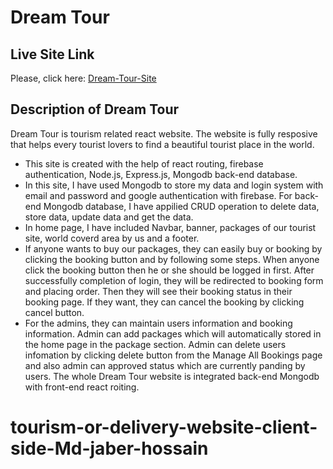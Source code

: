 # Dream Tour

## Live Site Link

Please, click here: [Dream-Tour-Site](https://dream-tour-dt.web.app/)

## Description of Dream Tour

Dream Tour is tourism related react website. The website is fully resposive that helps every tourist lovers to find a beautiful tourist place in the world. 

* This site is created with the help of react routing, firebase authentication, Node.js, Express.js, Mongodb back-end database.
* In this site, I have used Mongodb to store my data and login system with email and password and google authentication with firebase. For back-end Mongodb database, I have appilied CRUD operation to delete data, store data, update data and get the data.
* In home page, I have included Navbar, banner, packages of our tourist site, world coverd area by us and a footer. 
* If anyone wants to buy our packages, they can easily buy or booking by clicking the booking button and by following some steps. When anyone click the booking button then he or she should be logged in first. After successfully completion of login, they will be redirected to booking form and placing order. Then they will see their booking status in their booking page. If they want, they can cancel the booking by clicking cancel button.   
* For the admins, they can maintain users information and booking information. Admin can add packages
which will automatically stored in the home page in the package section. Admin can delete users infomation by clicking delete button from the Manage All Bookings page and also admin can approved status which are currently panding by users. The whole Dream Tour website is integrated back-end Mongodb with front-end react roiting.
# tourism-or-delivery-website-client-side-Md-jaber-hossain
